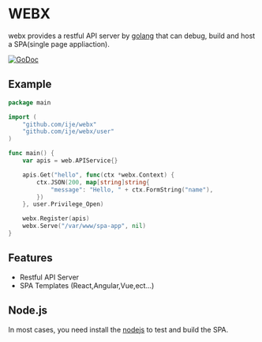 WEBX
====
webx provides a restful API server by [golang](https://golang.org/) that can debug, build and host a SPA(single page appliaction).

[![GoDoc](https://godoc.org/github.com/ije/webx?status.svg)](https://godoc.org/github.com/ije/webx)


Example
-------
```go
package main

import (
	"github.com/ije/webx"
	"github.com/ije/webx/user"
)

func main() {
	var apis = web.APIService{}

	apis.Get("hello", func(ctx *webx.Context) {
		ctx.JSON(200, map[string]string{
			"message": "Hello, " + ctx.FormString("name"),
		})
	}, user.Privilege_Open)

	webx.Register(apis)
	webx.Serve("/var/www/spa-app", nil)
}
```


Features
--------
* Restful API Server
* SPA Templates (React,Angular,Vue,ect...)


Node.js
-------
In most cases, you need install the [nodejs](https://nodejs.org/) to test and build the SPA.
